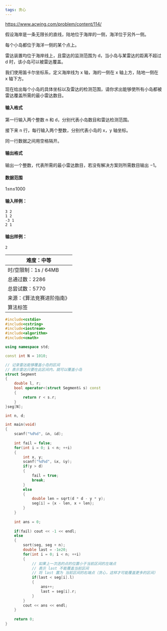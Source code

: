```yaml
---
tags: 贪心
---
```






https://www.acwing.com/problem/content/114/



假设海岸是一条无限长的直线，陆地位于海岸的一侧，海洋位于另外一侧。

每个小岛都位于海洋一侧的某个点上。

雷达装置均位于海岸线上，且雷达的监测范围为 d，当小岛与某雷达的距离不超过 d 时，该小岛可以被雷达覆盖。

我们使用笛卡尔坐标系，定义海岸线为 x 轴，海的一侧在 x 轴上方，陆地一侧在 x 轴下方。

现在给出每个小岛的具体坐标以及雷达的检测范围，请你求出能够使所有小岛都被雷达覆盖所需的最小雷达数目。

#### 输入格式

第一行输入两个整数 n 和 d，分别代表小岛数目和雷达检测范围。

接下来 n 行，每行输入两个整数，分别代表小岛的 x，y 轴坐标。

同一行数据之间用空格隔开。

#### 输出格式

输出一个整数，代表所需的最小雷达数目，若没有解决方案则所需数目输出 −1。

#### 数据范围

1≤n≤1000

#### 输入样例：

```
3 2
1 2
-3 1
2 1
```

#### 输出样例：

```
2
```

| 难度：**中等**             |
| -------------------------- |
| 时/空限制：1s / 64MB       |
| 总通过数：2286             |
| 总尝试数：5770             |
| 来源：《算法竞赛进阶指南》 |
| 算法标签                   |



```cpp
#include<cstdio>
#include<cstring>
#include<iostream>
#include<algorithm>
#include<cmath>

using namespace std;

const int N = 1010;

// 记录雷达能够覆盖小岛的区间
// 表示雷达只要在此区间内，就可以覆盖小岛
struct Segment
{
    double l, r;
    bool operator<(struct Segment& s) const
    {
        return r < s.r;
    }
}seg[N];

int n, d;

int main(void)
{
    scanf("%d%d", &n, &d);
    
    int fail = false;
    for(int i = 0; i < n; ++i)
    {
        int x, y;
        scanf("%d%d", &x, &y);
        if(y > d)
        {
            fail = true;
            break;
        }
        else
        {
            double len = sqrt(d * d - y * y);
            seg[i] = {x - len, x + len};
        }
    }
    
    int ans = 0;
    
    if(fail) cout << -1 << endl;
    else
    {
        sort(seg, seg + n);
        double last = -1e20;
        for(int i = 0; i < n; ++i)
        {
            // 如果上一次选的点的位置小于当前区间的左端点
            // 表示 last 不能覆盖当前区间
            // 将 last 置为 当前区间的右端点（贪心，这样才可能覆盖更多的区间）
            if(last < seg[i].l) 
            {
                ans++;
                last = seg[i].r;
            }
        }
        cout << ans << endl;
    }
    
    return 0;
}
```

